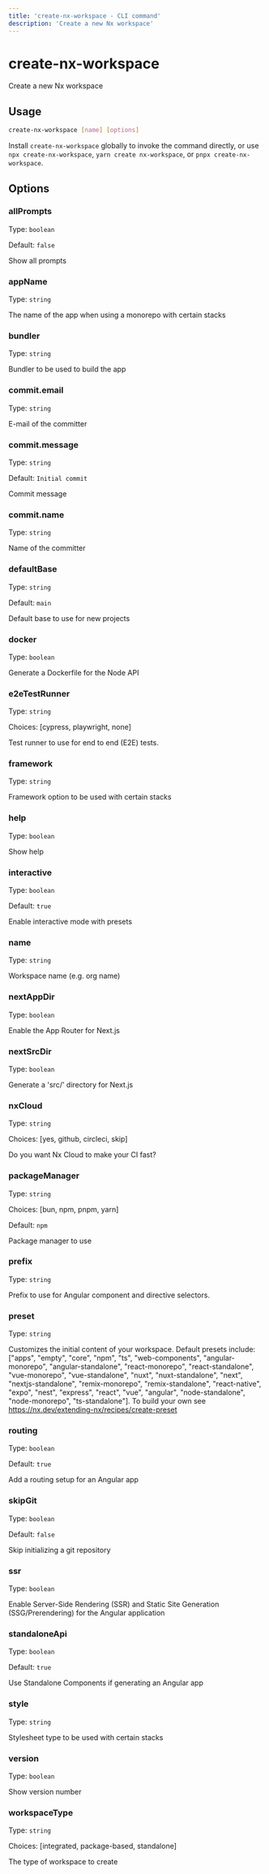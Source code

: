 ```yaml
---
title: 'create-nx-workspace - CLI command'
description: 'Create a new Nx workspace'
---
```


# create-nx-workspace

Create a new Nx workspace

## Usage

```bash
create-nx-workspace [name] [options]
```

Install `create-nx-workspace` globally to invoke the command directly, or use `npx create-nx-workspace`, `yarn create nx-workspace`, or `pnpx create-nx-workspace`.

## Options

### allPrompts

Type: `boolean`

Default: `false`

Show all prompts

### appName

Type: `string`

The name of the app when using a monorepo with certain stacks

### bundler

Type: `string`

Bundler to be used to build the app

### commit.email

Type: `string`

E-mail of the committer

### commit.message

Type: `string`

Default: `Initial commit`

Commit message

### commit.name

Type: `string`

Name of the committer

### defaultBase

Type: `string`

Default: `main`

Default base to use for new projects

### docker

Type: `boolean`

Generate a Dockerfile for the Node API

### e2eTestRunner

Type: `string`

Choices: [cypress, playwright, none]

Test runner to use for end to end (E2E) tests.

### framework

Type: `string`

Framework option to be used with certain stacks

### help

Type: `boolean`

Show help

### interactive

Type: `boolean`

Default: `true`

Enable interactive mode with presets

### name

Type: `string`

Workspace name (e.g. org name)

### nextAppDir

Type: `boolean`

Enable the App Router for Next.js

### nextSrcDir

Type: `boolean`

Generate a 'src/' directory for Next.js

### nxCloud

Type: `string`

Choices: [yes, github, circleci, skip]

Do you want Nx Cloud to make your CI fast?

### packageManager

Type: `string`

Choices: [bun, npm, pnpm, yarn]

Default: `npm`

Package manager to use

### prefix

Type: `string`

Prefix to use for Angular component and directive selectors.

### preset

Type: `string`

Customizes the initial content of your workspace. Default presets include: ["apps", "empty", "core", "npm", "ts", "web-components", "angular-monorepo", "angular-standalone", "react-monorepo", "react-standalone", "vue-monorepo", "vue-standalone", "nuxt", "nuxt-standalone", "next", "nextjs-standalone", "remix-monorepo", "remix-standalone", "react-native", "expo", "nest", "express", "react", "vue", "angular", "node-standalone", "node-monorepo", "ts-standalone"]. To build your own see https://nx.dev/extending-nx/recipes/create-preset

### routing

Type: `boolean`

Default: `true`

Add a routing setup for an Angular app

### skipGit

Type: `boolean`

Default: `false`

Skip initializing a git repository

### ssr

Type: `boolean`

Enable Server-Side Rendering (SSR) and Static Site Generation (SSG/Prerendering) for the Angular application

### standaloneApi

Type: `boolean`

Default: `true`

Use Standalone Components if generating an Angular app

### style

Type: `string`

Stylesheet type to be used with certain stacks

### version

Type: `boolean`

Show version number

### workspaceType

Type: `string`

Choices: [integrated, package-based, standalone]

The type of workspace to create
